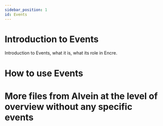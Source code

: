 ```yaml
---
sidebar_position: 1
id: Events
---
```


# Introduction to Events
Introduction to Events, what it is, what its role in Encre.

# How to use Events

# More files from Alvein at the level of overview without any specific events